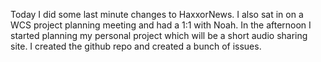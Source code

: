 Today I did some last minute changes to HaxxorNews. I also sat in on a WCS project planning meeting and had a 1:1 with Noah. In the afternoon I started planning my personal project which will be a short audio sharing site. I created the github repo and created a bunch of issues.
